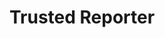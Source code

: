 ---
layout: term
title: 'Trusted Reporter'
name: trusted-reporter
description: "Agents choisis par Niantic, dont les signalements (de trice notamment) sont traités en priorités. Contrairement aux <a href=\"vanguard\">Vanguards</a>, leur identitié est maintenue secrète."
---